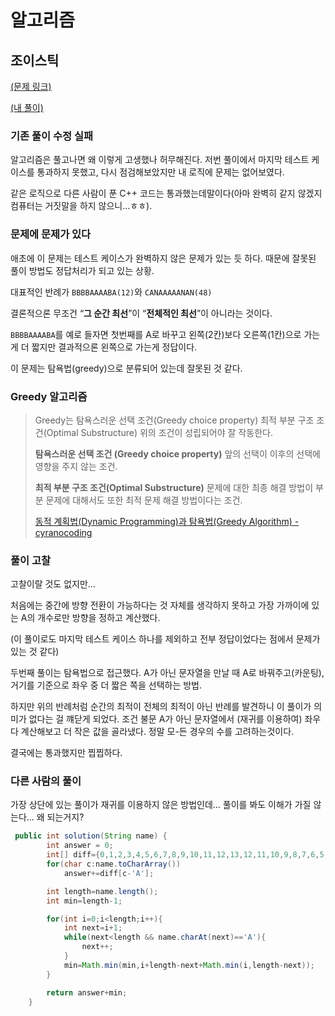 # 알고리즘
## 조이스틱
[(문제 링크)](https://programmers.co.kr/learn/courses/30/lessons/42860)

[(내 풀이)](https://programmers.co.kr/learn/courses/30/lessons/42860/solution_groups?language=java&type=my)

### 기존 풀이 수정 실패
알고리즘은 풀고나면 왜 이렇게 고생했나 허무해진다. 저번 풀이에서 마지막 테스트 케이스를 통과하지 못했고, 다시 점검해보았지만 내 로직에 문제는 없어보였다. 

같은 로직으로 다른 사람이 푼 C++ 코드는 통과했는데말이다(아마 완벽히 같지 않겠지 컴퓨터는 거짓말을 하지 않으니...ㅎㅎ).

### 문제에 문제가 있다
애초에 이 문제는 테스트 케이스가 완벽하지 않은 문제가 있는 듯 하다. 때문에 잘못된 풀이 방법도 정답처리가 되고 있는 상황.

대표적인 반례가 `BBBBAAAABA(12)`와 `CANAAAAANAN(48)`

결론적으론 무조건 “**그 순간 최선**”이 “**전체적인 최선**”이 아니라는 것이다.

`BBBBAAAABA`를 예로 들자면 첫번째를 A로 바꾸고 왼쪽(2칸)보다 오른쪽(1칸)으로 가는게 더 짧지만 결과적으론 왼쪽으로 가는게 정답이다.

이 문제는 탐욕법(greedy)으로 분류되어 있는데 잘못된 것 같다.

### Greedy 알고리즘

> Greedy는
탐욕스러운 선택 조건(Greedy choice property)
최적 부분 구조 조건(Optimal Substructure)
위의 조건이 성립되어야 잘 작동한다.
> 
> **탐욕스러운 선택 조건 (Greedy choice property)**
앞의 선택이 이후의 선택에 영향을 주지 않는 조건.
>
> **최적 부분 구조 조건(Optimal Substructure)**
문제에 대한 최종 해결 방법이 부분 문제에 대해서도 또한 최적 문제 해결 방법이다는 조건.
>
> [동적 계획법(Dynamic Programming)과 탐욕법(Greedy Algorithm) - cyranocoding](https://velog.io/@cyranocoding/%EB%8F%99%EC%A0%81-%EA%B3%84%ED%9A%8D%EB%B2%95Dynamic-Programming%EA%B3%BC-%ED%83%90%EC%9A%95%EB%B2%95Greedy-Algorithm-3yjyoohia5)

### 풀이 고찰
고찰이랄 것도 없지만...

처음에는 중간에 방향 전환이 가능하다는 것 자체를 생각하지 못하고 가장 가까이에 있는 A의 개수로만 방향을 정하고 계산했다.

(이 풀이로도 마지막 테스트 케이스 하나를 제외하고 전부 정답이었다는 점에서 문제가 있는 것 같다)

두번째 풀이는 탐욕법으로 접근했다. A가 아닌 문자열을 만날 때 A로 바꿔주고(카운팅), 거기를 기준으로 좌우 중 더 짧은 쪽을 선택하는 방법.

하지만 위의 반례처럼 순간의 최적이 전체의 최적이 아닌 반례를 발견하니 이 풀이가 의미가 없다는 걸 꺠닫게 되었다. 조건 불문 A가 아닌 문자열에서 (재귀를 이용하여) 좌우 다 계산해보고 더 작은 값을 골라냈다. 정말 모-든 경우의 수를 고려하는것이다.

결국에는 통과했지만 찝찝하다.

### 다른 사람의 풀이
가장 상단에 있는 풀이가 재귀를 이용하지 않은 방법인데... 풀이를 봐도 이해가 가질 않는다... 왜 되는거지?

``` java
 public int solution(String name) {
        int answer = 0;
        int[] diff={0,1,2,3,4,5,6,7,8,9,10,11,12,13,12,11,10,9,8,7,6,5,4,3,2,1};
        for(char c:name.toCharArray())
            answer+=diff[c-'A'];

        int length=name.length();
        int min=length-1;

        for(int i=0;i<length;i++){
            int next=i+1;
            while(next<length && name.charAt(next)=='A'){
                next++;
            }                
            min=Math.min(min,i+length-next+Math.min(i,length-next));
        }

        return answer+min;
    }
```